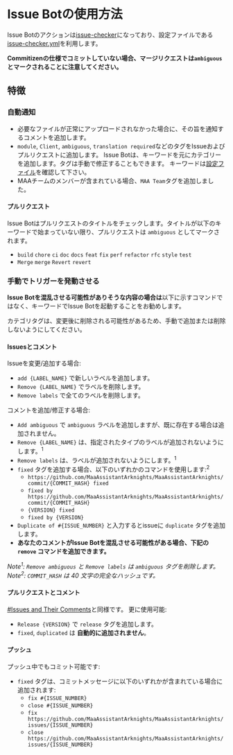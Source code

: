 # Issue Botの使用方法

Issue Botのアクションは[issue-checker](https://github.com/zzyyyl/issue-checker)になっており、設定ファイルである[issue-checker.yml](.github/issue-checker.yml)を利用します。

**Commitizenの仕様でコミットしていない場合、マージリクエストは`ambiguous`とマークされることに注意してください。**

## 特徴

### 自動通知

- 必要なファイルが正常にアップロードされなかった場合に、その旨を通知するコメントを追加します。
- `module`, `Client`, `ambiguous`, `translation required`などのタグをIssueおよびプルリクエストに追加します。
  Issue Botは、キーワードを元にカテゴリーを追加します。タグは手動で修正することもできます。
  キーワードは[設定ファイル](.github/issue-checker.yml)を確認して下さい。
- MAAチームのメンバーが含まれている場合、`MAA Team`タグを追加しました。

#### プルリクエスト

Issue Botはプルリクエストのタイトルをチェックします。タイトルが以下のキーワードで始まっていない限り、プルリクエストは `ambiguous` としてマークされます。

  - `build` `chore` `ci` `doc` `docs` `feat` `fix` `perf` `refactor` `rfc` `style` `test`
  - `Merge` `merge` `Revert` `revert`

### 手動でトリガーを発動させる

**Issue Botを混乱させる可能性がありそうな内容の場合は**以下に示すコマンドではなく、キーワードでIssue Botを起動することをお勧めします。

カテゴリタグは、変更後に削除される可能性があるため、手動で追加または削除しないようにしてください。

#### Issuesとコメント

Issueを変更/追加する場合:

- `add {LABEL_NAME}` で新しいラベルを追加します。
- `Remove {LABEL_NAME}` でラベルを削除します。
- `Remove labels` で全てのラベルを削除します。

コメントを追加/修正する場合:

- `Add ambiguous` で `ambiguous` ラベルを追加しますが、既に存在する場合は追加されません。
- `Remove {LABEL_NAME}` は、指定されたタイプのラベルが追加されないようにします。<sup>1</sup>
- `Remove labels` は、ラベルが追加されないようにします。<sup>1</sup>
- `fixed` タグを追加する場合、以下のいずれかのコマンドを使用します:<sup>2</sup>
  - `https://github.com/MaaAssistantArknights/MaaAssistantArknights/commit/{COMMIT_HASH} fixed`
  - `fixed by https://github.com/MaaAssistantArknights/MaaAssistantArknights/commit/{COMMIT_HASH}`
  - `{VERSION} fixed`
  - `fixed by {VERSION}`
- `Duplicate of #{ISSUE_NUMBER}` と入力するとissueに `duplicate` タグを追加します。
- **あなたのコメントがIssue Botを混乱させる可能性がある場合、下記の `remove` コマンドを追加できます。**

_Note<sup>1</sup>: `Remove ambiguous` と `Remove labels` は `ambiguous` タグを削除します。_  
_Note<sup>2</sup>: `COMMIT_HASH` は 40 文字の完全なハッシュです。_

#### プルリクエストとコメント

[#Issues and Their Comments](#issues-and-their-comments)と同様です。 更に使用可能:

- `Release {VERSION}` で `release` タグを追加します。
- `fixed`, `duplicated` は **自動的に追加されません**。

#### プッシュ

プッシュ中でもコミット可能です:

- `fixed` タグは、コミットメッセージに以下のいずれかが含まれている場合に追加されます:
  - `fix #{ISSUE_NUMBER}`
  - `close #{ISSUE_NUMBER}`
  - `fix https://github.com/MaaAssistantArknights/MaaAssistantArknights/issues/{ISSUE_NUMBER}`
  - `close https://github.com/MaaAssistantArknights/MaaAssistantArknights/issues/{ISSUE_NUMBER}`
